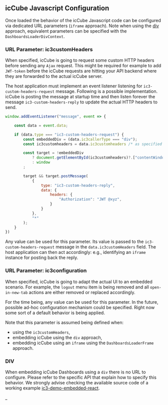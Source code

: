 ## icCube Javascript Configuration

Once loaded the behavior of the icCube Javascript code can be configured via dedicated URL parameters
(`iframe` approach). Note when using the [div](#div) approach, equivalent parameters can be specified
with the `DashboardsLoaderDivContext`.

### URL Parameter: ic3customHeaders

When specified, icCube is going to request some custom HTTP headers before sending any `Ajax` request.
This might be required for example to add `JWT-token` before the icCube requests are hitting your API
backend where they are forwarded to the actual icCube server.

The host application must implement an event listener listening for `ic3-custom-headers-request` message.
Following is a possible implementation. icCube is posting the message at startup time and then listen forever
the message `ic3-custom-headers-reply` to update the actual HTTP headers to send.

```javascript
window.addEventListener("message", event => {

    const data = event.data;

    if (data.type === "ic3-custom-headers-request") {
        const embeddedDiv = (data.ic3callerType === "div");
        const ic3customheaders = data.ic3customheaders /* as specified in the URL */;

        const target = !embeddedDiv
            ? document.getElementById(ic3customheaders)?.["contentWindow"]
            : window
        ;

        target && target.postMessage(
            {
                type: "ic3-custom-headers-reply",
                data: {
                    headers: {
                        "Authorization": "JWT @xyz",
                    }
                }
            },
            "*"
        );
    }
})
```

Any value can be used for this parameter. Its value is passed to the `ic3-custom-headers-request` message
in the `data.ic3customHeaders` field. The host application can then act accordingly: e.g., identifying an
`iframe` instance for posting back the reply.

### URL Parameter: ic3configuration

When specified, icCube is going to adapt the actual UI to an embedded scenario. For example, the `logout` menu
item is being removed and all `open-in-new-tab` actions are either removed or replaced accordingly.

For the time being, any value can be used for this parameter. In the future, possible ad-hoc configuration
mechanism could be specified. Right now some sort of a default behavior is being applied.

Note that this parameter is assumed being defined when:

- using the `ic3customHeaders`,
- embedding icCube using the `div` approach,
- embedding icCube using an `iframe` using the `DashboardsLoaderFrame` approach.

### DIV

When embedding icCube Dashboards using a `div` there is no URL to configure. Please refer to the specific API
that explain how to specify this behavior. We strongly advise checking the available source code of a working
example [ic3-demo-embedded-react](https://github.com/ic3-software/ic3-demo-embedded-react).

_